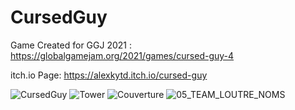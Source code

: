 # CursedGuy
Game Created for GGJ 2021 : https://globalgamejam.org/2021/games/cursed-guy-4

itch.io Page: https://alexkytd.itch.io/cursed-guy

![CursedGuy](https://user-images.githubusercontent.com/50659671/106521823-1eabeb00-64df-11eb-8f3a-086e96304a24.JPG)
![Tower](https://user-images.githubusercontent.com/50659671/106496330-0b882380-64bd-11eb-8333-3f03c4126570.JPG)
![Couverture](https://user-images.githubusercontent.com/50659671/106452151-ca295100-6487-11eb-99ce-d6526bee9afa.JPG)
![05_TEAM_LOUTRE_NOMS](https://user-images.githubusercontent.com/50659671/106452469-373ce680-6488-11eb-87d6-acdf5708ba1a.jpg)
